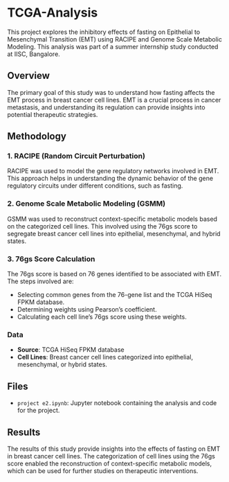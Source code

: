 # TCGA-Analysis

This project explores the inhibitory effects of fasting on Epithelial to Mesenchymal Transition (EMT) using RACIPE and Genome Scale Metabolic Modeling. This analysis was part of a summer internship study conducted at IISC, Bangalore.

## Overview

The primary goal of this study was to understand how fasting affects the EMT process in breast cancer cell lines. EMT is a crucial process in cancer metastasis, and understanding its regulation can provide insights into potential therapeutic strategies.

## Methodology

### 1. RACIPE (Random Circuit Perturbation)
RACIPE was used to model the gene regulatory networks involved in EMT. This approach helps in understanding the dynamic behavior of the gene regulatory circuits under different conditions, such as fasting.

### 2. Genome Scale Metabolic Modeling (GSMM)
GSMM was used to reconstruct context-specific metabolic models based on the categorized cell lines. This involved using the 76gs score to segregate breast cancer cell lines into epithelial, mesenchymal, and hybrid states.

### 3. 76gs Score Calculation
The 76gs score is based on 76 genes identified to be associated with EMT. The steps involved are:
- Selecting common genes from the 76-gene list and the TCGA HiSeq FPKM database.
- Determining weights using Pearson’s coefficient.
- Calculating each cell line’s 76gs score using these weights.

### Data
- **Source**: TCGA HiSeq FPKM database
- **Cell Lines**: Breast cancer cell lines categorized into epithelial, mesenchymal, or hybrid states.

## Files

- `project e2.ipynb`: Jupyter notebook containing the analysis and code for the project.

## Results

The results of this study provide insights into the effects of fasting on EMT in breast cancer cell lines. The categorization of cell lines using the 76gs score enabled the reconstruction of context-specific metabolic models, which can be used for further studies on therapeutic interventions.


